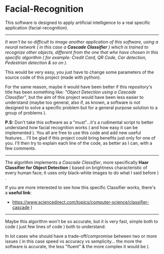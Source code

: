 # Facial-Recognition
This software is designed to apply artificial intelligence to a real specific application (facial-recognition).

***

*It won't be so difficult to image another application of this software, using a neural network ( in this case a **Cascade Classifier** ) which is trained to recognize other objects, different from the one that whe have chosen in this specific algorithm ( for example: Credit Card, QR Code, Car detection, Pedestrian detection & so on ).*

This would be very easy, you just have to change some parameters of the source code of this project (made with python).

For the same reason, maybe it would have been better if this repository's title has been something like: *"Object Detection using a Cascade Classifier"*, but the aim of this project would have been less easier to understand (maybe too general, also if, as known, a software is not designed to solve a specific problem but for a general purpose solution to a group of problems ). 

**P.S:** Don't take this software as a "must"...it's a rudimental script to better understand how facial recognition works ( and how easy it can be implemented ). 
You all are free to use this code and add new useful features... I'll be glad if this project could bring benefits just only for one of you.
I'll then try to explain each line of the code, as better as I can, with a few comments. 

***

The algorithm implements a *Cascade Classifier*, more specifically **Haar Classifier for Object Detection** ( based on brightness characteristic of every human face; it uses only black-white images to do what I said before ) . 

If you are more interested to see how this specific Classifier works, there's a **useful link**: 
   - https://www.sciencedirect.com/topics/computer-science/classifier-cascade )

***

Maybe this algorithm won't be so accurate, but it is very fast, simple both to code ( just few lines of code ) both to understand. 

In lot cases whe should have a trade-off/compromise between two or more issues ( in this case speed vs accuracy vs semplicity... the more the software is accurate, the less "fluent" & the more complex it would be ).
